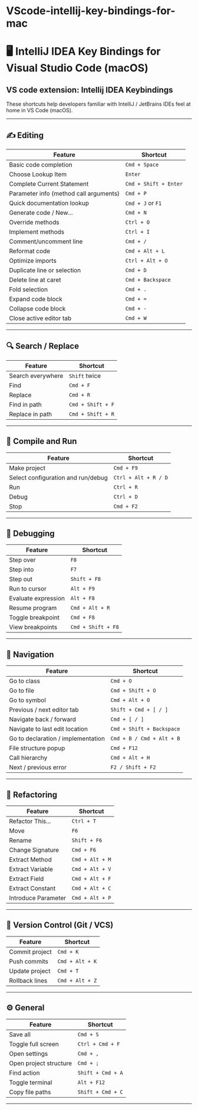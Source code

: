 # VScode-intellij-key-bindings-for-mac
# 🖥️ IntelliJ IDEA Key Bindings for Visual Studio Code (macOS)

## VS code extension: Intellij IDEA Keybindings

These shortcuts help developers familiar with IntelliJ / JetBrains IDEs feel at home in VS Code (macOS).

---

## ✍️ Editing

| Feature                                | Shortcut               |
|-----------------------------------------|------------------------|
| Basic code completion                  | `Cmd + Space`          |
| Choose Lookup Item                     | `Enter`                |
| Complete Current Statement             | `Cmd + Shift + Enter`  |
| Parameter info (method call arguments) | `Cmd + P`              |
| Quick documentation lookup             | `Cmd + J` or `F1`      |
| Generate code / New...                 | `Cmd + N`              |
| Override methods                       | `Ctrl + O`             |
| Implement methods                      | `Ctrl + I`             |
| Comment/uncomment line                 | `Cmd + /`              |
| Reformat code                          | `Cmd + Alt + L`        |
| Optimize imports                       | `Ctrl + Alt + O`       |
| Duplicate line or selection            | `Cmd + D`              |
| Delete line at caret                   | `Cmd + Backspace`      |
| Fold selection                         | `Cmd + .`              |
| Expand code block                      | `Cmd + =`              |
| Collapse code block                    | `Cmd + -`              |
| Close active editor tab                | `Cmd + W`              |

---

## 🔍 Search / Replace

| Feature              | Shortcut               |
|----------------------|------------------------|
| Search everywhere    | `Shift` twice          |
| Find                 | `Cmd + F`              |
| Replace              | `Cmd + R`              |
| Find in path         | `Cmd + Shift + F`      |
| Replace in path      | `Cmd + Shift + R`      |

---

## 🚀 Compile and Run

| Feature                               | Shortcut               |
|----------------------------------------|------------------------|
| Make project                          | `Cmd + F9`             |
| Select configuration and run/debug    | `Ctrl + Alt + R / D`   |
| Run                                    | `Ctrl + R`             |
| Debug                                  | `Ctrl + D`             |
| Stop                                   | `Cmd + F2`             |

---

## 🐞 Debugging

| Feature               | Shortcut               |
|-----------------------|------------------------|
| Step over             | `F8`                   |
| Step into             | `F7`                   |
| Step out              | `Shift + F8`           |
| Run to cursor         | `Alt + F9`             |
| Evaluate expression   | `Alt + F8`             |
| Resume program        | `Cmd + Alt + R`        |
| Toggle breakpoint     | `Cmd + F8`             |
| View breakpoints      | `Cmd + Shift + F8`     |

---

## 🧭 Navigation

| Feature                           | Shortcut               |
|-------------------------------------|------------------------|
| Go to class                        | `Cmd + O`              |
| Go to file                         | `Cmd + Shift + O`      |
| Go to symbol                       | `Cmd + Alt + O`        |
| Previous / next editor tab         | `Shift + Cmd + [ / ]`  |
| Navigate back / forward            | `Cmd + [ / ]`          |
| Navigate to last edit location     | `Cmd + Shift + Backspace` |
| Go to declaration / implementation | `Cmd + B / Cmd + Alt + B` |
| File structure popup               | `Cmd + F12`            |
| Call hierarchy                     | `Cmd + Alt + H`        |
| Next / previous error              | `F2 / Shift + F2`      |

---

## 🔧 Refactoring

| Feature                | Shortcut               |
|------------------------|------------------------|
| Refactor This...        | `Ctrl + T`             |
| Move                   | `F6`                   |
| Rename                 | `Shift + F6`           |
| Change Signature       | `Cmd + F6`             |
| Extract Method         | `Cmd + Alt + M`        |
| Extract Variable       | `Cmd + Alt + V`        |
| Extract Field          | `Cmd + Alt + F`        |
| Extract Constant       | `Cmd + Alt + C`        |
| Introduce Parameter    | `Cmd + Alt + P`        |

---

## 🌿 Version Control (Git / VCS)

| Feature              | Shortcut               |
|----------------------|------------------------|
| Commit project       | `Cmd + K`              |
| Push commits         | `Cmd + Alt + K`        |
| Update project       | `Cmd + T`              |
| Rollback lines       | `Cmd + Alt + Z`        |

---

## ⚙️ General

| Feature                         | Shortcut               |
|-----------------------------------|------------------------|
| Save all                         | `Cmd + S`              |
| Toggle full screen               | `Ctrl + Cmd + F`       |
| Open settings                    | `Cmd + ,`              |
| Open project structure           | `Cmd + ;`              |
| Find action                      | `Shift + Cmd + A`      |
| Toggle terminal                  | `Alt + F12`            |
| Copy file paths                  | `Shift + Cmd + C`      |

---



